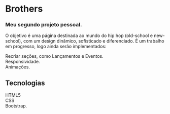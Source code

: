 # Brothers
### Meu segundo projeto pessoal.

O objetivo é uma página destinada ao mundo do hip hop (old-school e new-school), com um design dinâmico, sofisticado e diferenciado.
É um trabalho em progresso, logo ainda serão implementados:

Recriar seções, como Lançamentos e Eventos.<br>
Responsividade.<br>
Animações.

## Tecnologias
HTML5<br>
CSS<br>
Bootstrap.

